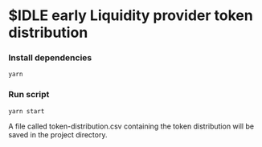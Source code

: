 # $IDLE early Liquidity provider token distribution

### Install dependencies
```
yarn
```

### Run script

```
yarn start
```

A file called token-distribution.csv containing the token distribution will be saved in the project directory.
